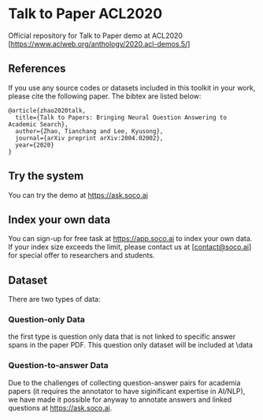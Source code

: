 # Talk to Paper ACL2020
Official repository for Talk to Paper demo at ACL2020 [https://www.aclweb.org/anthology/2020.acl-demos.5/]

## References 
If you use any source codes or datasets included in this toolkit in your work, please cite the following paper. The bibtex are listed below:
 
    @article{zhao2020talk,
      title={Talk to Papers: Bringing Neural Question Answering to Academic Search},
      author={Zhao, Tianchang and Lee, Kyusong},
      journal={arXiv preprint arXiv:2004.02002},
      year={2020}
    }
    
## Try the system
You can try the demo at https://ask.soco.ai
    
## Index your own data
You can sign-up for free task at https://app.soco.ai to index your own data. If your index size exceeds the limit, please contact us at [contact@soco.ai] for special offer to researchers and students.

## Dataset
There are two types of data:

### Question-only Data
the first type is question only data that is not linked to specific answer spans in the paper PDF. This question only dataset will be included at \data

### Question-to-answer Data
Due to the challenges of collecting question-answer pairs for academia papers (it requires the annotator to have siginificant expertise in AI/NLP), we have made it possible for anyway to annotate answers and linked questions at https://ask.soco.ai.


